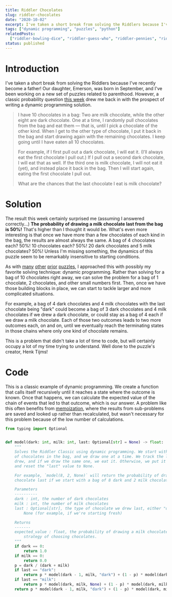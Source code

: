 ```yaml
---
title: Riddler Chocolates
slug: riddler-chocolates
date: "2020-10-02"
excerpt: I've taken a short break from solving the Riddlers because I've recently become a father! Our daughter, Emerson, was born in September, and I've been working on a new set of puzzles related to parenthood. However, a classic probability question from the Riddler drew me back in with the prospect of writing a dynamic programming solution.
tags: ["dynamic programming", "puzzles", "python"]
relatedPosts:
  ["riddler-bowling-dice", "riddler-guess-who", "riddler-pennies", "riddler-flips"]
status: published
---
```


# Introduction

I've taken a short break from solving the Riddlers because I've recently become a father! Our daughter, Emerson, was born in September, and I've been working on a new set of puzzles related to parenthood. However, a classic probability question <a href="https://fivethirtyeight.com/features/can-you-eat-all-the-chocolates/">this week</a> drew me back in with the prospect of writing a dynamic programming solution.

<blockquote>
I have 10 chocolates in a bag: Two are milk chocolate, while the other eight are dark chocolate. One at a time, I randomly pull chocolates from the bag and eat them — that is, until I pick a chocolate of the other kind. When I get to the other type of chocolate, I put it back in the bag and start drawing again with the remaining chocolates. I keep going until I have eaten all 10 chocolates.

For example, if I first pull out a dark chocolate, I will eat it. (I’ll always eat the first chocolate I pull out.) If I pull out a second dark chocolate, I will eat that as well. If the third one is milk chocolate, I will not eat it (yet), and instead place it back in the bag. Then I will start again, eating the first chocolate I pull out.

What are the chances that the last chocolate I eat is milk chocolate?

</blockquote>

# Solution

The result this week certainly surprised me (assuming I answered correctly...) **The probability of drawing a milk chocolate last from the bag is 50%!** That's higher than I thought it would be. What's even more interesting is that once we have more than a few chocolates of each kind in the bag, the results are almost always the same. A bag of 4 chocolates each? 50%! 10 chocolates each? 50%! 20 dark chocolates and 5 milk chocolates? 50%! Unless I'm missing something, the dynamics of this puzzle seem to be remarkably insensitive to starting conditions.

As with <a href="/riddler-bowling-dice">many</a> <a href="/riddler-guess-who">other</a> <a href="/riddler-pennies">prior</a> <a href="/riddler-flips">puzzles</a>, I approached this with possibly my favorite solving technique: dynamic programming. Rather than solving for a bag of 10 chocolates right away, we can solve the problem for a bag of 1 chocolate, 2 chocolates, and other small numbers first. Then, once we have those building blocks in place, we can start to tackle larger and more complicated situations.

For example, a bag of 4 dark chocolates and 4 milk chocolates with the last chocolate being "dark" could become a bag of 3 dark chocolates and 4 milk chocolates if we drew a dark chocolate, or could stay as a bag of 4 each if we draw a milk chocolate. Each of those two outcomes leads to two more outcomes each, on and on, until we eventually reach the terminating states in those chains where only one kind of chocolate remains.

This is a problem that didn't take a lot of time to code, but will certainly occupy a lot of my time trying to understand. Well done to the puzzle's creator, Henk Tijms!

# Code

This is a classic example of dynamic programming. We create a function that calls itself recursively until it reaches a state where the outcome is known. Once that happens, we can calculate the expected value of the chain of events that led to that outcome, which is our answer. A problem like this often benefits from <a href="https://en.wikipedia.org/wiki/Memoization">memoization</a>, where the results from sub-problems are saved and looked up rather than recalculated, but wasn't necessary for this problem because of the low number of calculations.

```python
from typing import Optional


def model(dark: int, milk: int, last: Optional[str] = None) -> float:
    """
    Solves the Riddler Classic using dynamic programming. We start with a given number
    of chocolates in the bag, and we draw one at a time. We track the last chocolate we
    drew, and if we draw the same one, we eat it. Otherwise, we put it back in the bag
    and reset the "last" value to None.

    For example, `model(8, 2, None)` will return the probability of drawing a milk
    chocolate last if we start with a bag of 8 dark and 2 milk chocolates.

    Parameters
    ----------
    dark : int, the number of dark chocolates
    milk : int, the number of milk chocolates
    last : Optional[str], the type of chocolate we drew last, either "dark", "milk", or
        None (for example, if we're starting fresh)

    Returns
    -------
    expected_value : float, the probability of drawing a milk chocolate last, given our
        strategy of choosing chocolates.
    """
    if dark == 0:
        return 1.0
    if milk == 0:
        return 0.0
    p = dark / (dark + milk)
    if last == "dark":
        return p * model(dark - 1, milk, "dark") + (1 - p) * model(dark, milk, None)
    if last == "milk":
        return p * model(dark, milk, None) + (1 - p) * model(dark, milk - 1, "milk")
    return p * model(dark - 1, milk, "dark") + (1 - p) * model(dark, milk - 1, "milk")
```
